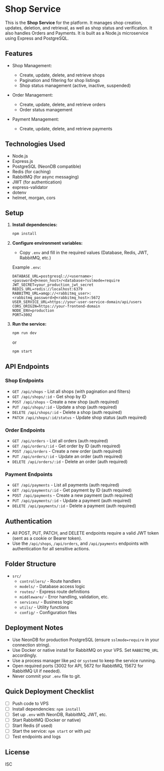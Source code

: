 # Shop Service

This is the **Shop Service** for the platform. It manages shop creation, updates, deletion, and retrieval, as well as shop status and verification. It also handles Orders and Payments. It is built as a Node.js microservice using Express and PostgreSQL.

## Features
- Shop Management:
  - Create, update, delete, and retrieve shops
  - Pagination and filtering for shop listings
  - Shop status management (active, inactive, suspended)

- Order Management:
  - Create, update, delete, and retrieve orders
  - Order status management

- Payment Management:
  - Create, update, delete, and retrieve payments

## Technologies Used
- Node.js
- Express.js
- PostgreSQL (NeonDB compatible)
- Redis (for caching)
- RabbitMQ (for async messaging)
- JWT (for authentication)
- express-validator
- dotenv
- helmet, morgan, cors

## Setup

1. **Install dependencies:**
   ```bash
   npm install
   ```

2. **Configure environment variables:**
   - Copy `.env` and fill in the required values (Database, Redis, JWT, RabbitMQ, etc.)

   Example `.env`:
   ```env
   DATABASE_URL=postgresql://<username>:<password>@<neon_host>/<database>?sslmode=require
   JWT_SECRET=your_production_jwt_secret
   REDIS_URL=redis://localhost:6379
   RABBITMQ_URL=amqp://<rabbitmq_user>:<rabbitmq_password>@<rabbitmq_host>:5672
   USER_SERVICE_URL=https://your-user-service-domain/api/users
   CORS_ORIGIN=https://your-frontend-domain
   NODE_ENV=production
   PORT=3002
   ```

3. **Run the service:**
   ```bash
   npm run dev
   ```
   or
   ```bash
   npm start
   ```

## API Endpoints

### Shop Endpoints
- `GET /api/shops` - List all shops (with pagination and filters)
- `GET /api/shops/:id` - Get shop by ID
- `POST /api/shops` - Create a new shop (auth required)
- `PUT /api/shops/:id` - Update a shop (auth required)
- `DELETE /api/shops/:id` - Delete a shop (auth required)
- `PATCH /api/shops/:id/status` - Update shop status (auth required)

### Order Endpoints
- `GET /api/orders` - List all orders (auth required)
- `GET /api/orders/:id` - Get order by ID (auth required)
- `POST /api/orders` - Create a new order (auth required)
- `PUT /api/orders/:id` - Update an order (auth required)
- `DELETE /api/orders/:id` - Delete an order (auth required)

### Payment Endpoints
- `GET /api/payments` - List all payments (auth required)
- `GET /api/payments/:id` - Get payment by ID (auth required)
- `POST /api/payments` - Create a new payment (auth required)
- `PUT /api/payments/:id` - Update a payment (auth required)
- `DELETE /api/payments/:id` - Delete a payment (auth required)

## Authentication
- All POST, PUT, PATCH, and DELETE endpoints require a valid JWT token (sent as a cookie or Bearer token).
- Use the `/api/shops`, `/api/orders`, and `/api/payments` endpoints with authentication for all sensitive actions.

## Folder Structure

- `src/`
  - `controllers/` - Route handlers
  - `models/` - Database access logic
  - `routes/` - Express route definitions
  - `middleware/` - Error handling, validation, etc.
  - `services/` - Business logic
  - `utils/` - Utility functions
  - `config/` - Configuration files

## Deployment Notes
- Use NeonDB for production PostgreSQL (ensure `sslmode=require` in your connection string).
- Use Docker or native install for RabbitMQ on your VPS. Set `RABBITMQ_URL` accordingly.
- Use a process manager like `pm2` or `systemd` to keep the service running.
- Open required ports (3002 for API, 5672 for RabbitMQ, 15672 for RabbitMQ UI if needed).
- Never commit your `.env` file to git.

## Quick Deployment Checklist
- [ ] Push code to VPS
- [ ] Install dependencies: `npm install`
- [ ] Set up `.env` with NeonDB, RabbitMQ, JWT, etc.
- [ ] Start RabbitMQ (Docker or native)
- [ ] Start Redis (if used)
- [ ] Start the service: `npm start` or with `pm2`
- [ ] Test endpoints and logs

## License
ISC 